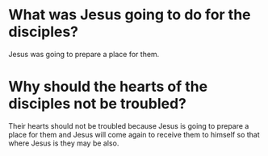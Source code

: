# What was Jesus going to do for the disciples?

Jesus was going to prepare a place for them.

# Why should the hearts of the disciples not be troubled?

Their hearts should not be troubled because Jesus is going to prepare a place for them and Jesus will come again to receive them to himself so that where Jesus is they may be also.
